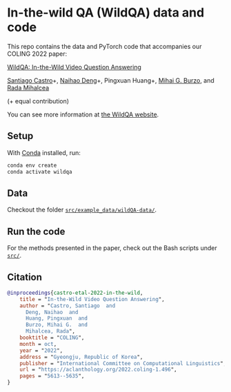 # In-the-wild QA (WildQA) data and code

This repo contains the data and PyTorch code that accompanies our COLING 2022 paper:

[WildQA: In-the-Wild Video Question Answering](https://arxiv.org/pdf/2209.06650.pdf)

[Santiago Castro](https://santi.uy/)+, [Naihao Deng](https://dnaihao.github.io/)+, Pingxuan Huang+,
[Mihai G. Burzo](https://sites.google.com/umich.edu/mburzo), and [Rada Mihalcea](https://web.eecs.umich.edu/~mihalcea/)
 
(+ equal contribution)

You can see more information at [the WildQA website](https://lit.eecs.umich.edu/wildqa/).

## Setup

With [Conda](https://docs.conda.io/en/latest/) installed, run:

```bash
conda env create
conda activate wildqa
```

## Data

Checkout the folder [`src/example_data/wildQA-data/`](src/example_data/wildQA-data).

## Run the code

For the methods presented in the paper, check out the Bash scripts under [`src/`](src).

## Citation

```bibtex
@inproceedings{castro-etal-2022-in-the-wild,
    title = "In-the-Wild Video Question Answering",
    author = "Castro, Santiago  and
      Deng, Naihao  and
      Huang, Pingxuan  and
      Burzo, Mihai G.  and
      Mihalcea, Rada",
    booktitle = "COLING",
    month = oct,
    year = "2022",
    address = "Gyeongju, Republic of Korea",
    publisher = "International Committee on Computational Linguistics",
    url = "https://aclanthology.org/2022.coling-1.496",
    pages = "5613--5635",
}
```
